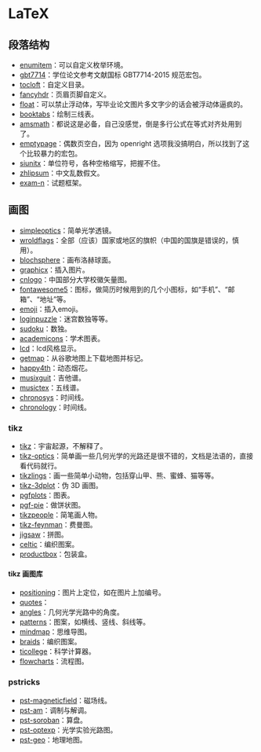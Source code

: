 # LaTeX

## 段落结构

- [enumitem](https://ctan.org/pkg/enumitem)：可以自定义枚举环境。
- [gbt7714]()：学位论文参考文献国标 GBT7714-2015 规范宏包。
- [tocloft]()：自定义目录。
- [fancyhdr]()：页眉页脚自定义。
- [float]()：可以禁止浮动体，写毕业论文图片多文字少的话会被浮动体逼疯的。
- [booktabs]()：绘制三线表。
- [amsmath]()：都说这是必备，自己没感觉，倒是多行公式在等式对齐处用到了。
- [emptypage]()：偶数页空白，因为 openright 选项我没搞明白，所以找到了这个比较暴力的宏包。
- [siunitx](https://www.ctan.org/pkg/siunitx)：单位符号，各种空格缩写，把握不住。
- [zhlipsum](https://ctan.org/pkg/zhlipsum)：中文乱数假文。
- [exam-n](https://ctan.org/pkg/exam-n)：试题框架。

## 画图
- [simpleoptics](https://ctan.org/pkg/simpleoptics)：简单光学透镜。
- [wroldflags](https://www.ctan.org/pkg/worldflags)：全部（应该）国家或地区的旗帜（中国的国旗是错误的，慎用）。
- [blochsphere](https://ctan.org/pkg/blochsphere)：画布洛赫球面。
- [graphicx](https://ctan.org/pkg/graphicx)：插入图片。
- [cnlogo](https://github.com/yuxtech/cnlogo)：中国部分大学校徽矢量图。
- [fontawesome5]()：图标，做简历时候用到的几个小图标，如“手机”、“邮箱”、“地址”等。
- [emoji](https://ctan.org/pkg/emoji)：插入emoji。
- [loginpuzzle](https://ctan.org/pkg/logicpuzzle)：迷宫数独等等。
- [sudoku](https://ctan.org/pkg/sudoku)：数独。
- [academicons](https://ctan.org/pkg/academicons)：学术图表。
- [lcd](https://ctan.org/pkg/lcd)：lcd风格显示。
- [getmap](https://ctan.org/pkg/getmap)：从谷歌地图上下载地图并标记。
- [happy4th](https://ctan.org/pkg/happy4th)：动态烟花。
- [musixguit](https://ctan.org/pkg/musixguit)：吉他谱。
- [musictex](https://ctan.org/pkg/musictex)：五线谱。
- [chronosys](https://www.ctan.org/pkg/chronosys)：时间线。
- [chronology](https://www.ctan.org/pkg/chronology)：时间线。




### tikz
- [tikz](https://www.ctan.org/pkg/pgf)：宇宙起源，不解释了。
- [tikz-optics](https://www.ctan.org/pkg/tikz-optics)：简单画一些几何光学的光路还是很不错的，文档是法语的，直接看代码就行。
- [tikzlings](https://www.ctan.org/pkg/tikzlings)：画一些简单小动物，包括穿山甲、熊、蜜蜂、猫等等。
- [tikz-3dplot]()：伪 3D 画图。
- [pgfplots]()：图表。
- [pgf-pie](https://www.ctan.org/pkg/pgf-pie)：做饼状图。
- [tikzpeople](https://ctan.org/pkg/tikzpeople)：简笔画人物。
- [tikz-feynman](https://ctan.org/pkg/tikz-feynman)：费曼图。
- [jigsaw](https://ctan.org/pkg/jigsaw)：拼图。
- [celtic](https://ctan.org/pkg/celtic)：编织图案。
- [productbox](https://ctan.org/pkg/productbox)：包装盒。


#### tikz 画图库
- [positioning]()：图片上定位，如在图片上加编号。
- [quotes]()：
- [angles]()：几何光学光路中的角度。
- [patterns]()：图案，如横线、竖线、斜线等。
- [mindmap]()：思维导图。
- [braids](https://ctan.org/pkg/braids)：编织图案。
- [ticollege](https://ctan.org/pkg/ticollege)：科学计算器。
- [flowcharts](https://ctan.org/pkg/flowchart)：流程图。

### pstricks
- [pst-magneticfield](https://ctan.org/pkg/pst-magneticfield)：磁场线。
- [pst-am](https://ctan.org/pkg/pst-am)：调制与解调。
- [pst-soroban](https://ctan.org/pkg/pst-soroban)：算盘。
- [pst-optexp](https://ctan.org/pkg/pst-optexp)：光学实验光路图。
- [pst-geo](https://ctan.org/pkg/pst-geo)：地理地图。



